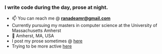 <h3 align="left">I write code during the day, prose at night.</h3>

- 📫 You can reach me @ **ranadeamr@gmail.com**
- Currently pursuing my masters in computer science at the University of Massachusetts Amherst 
- 📍 Amherst, MA, USA
- I post my prose sometimes @ <a target="_blank" href="https://www.instagram.com/ameyaranadee/"> here </a>
- Trying to be more active <a target="_blank" href="https://twitter.com/ameyaranadee"> here </a>
